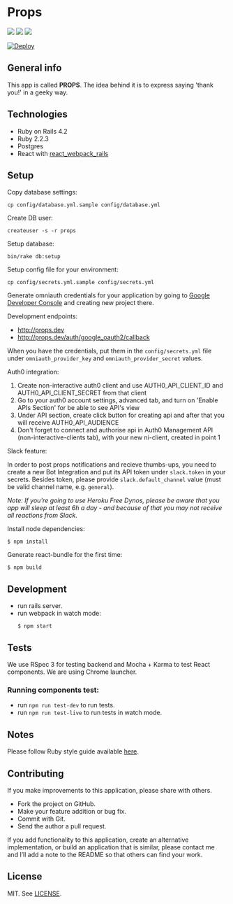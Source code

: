 # Props
[![](http://img.shields.io/codeclimate/github/netguru/props.svg?style=flat-square)](https://codeclimate.com/github/netguru/props)
[![](http://img.shields.io/codeclimate/coverage/github/netguru/props.svg?style=flat-square)](https://codeclimate.com/github/netguru/props)
[![](http://img.shields.io/gemnasium/netguru/props.svg?style=flat-square)](https://gemnasium.com/netguru/props)

[![Deploy](https://www.herokucdn.com/deploy/button.png)](https://heroku.com/deploy?template=https://github.com/netguru/props/tree/master)

## General info

This app is called **PROPS**. The idea behind it is to express saying 'thank you!'
in a geeky way.

## Technologies

* Ruby on Rails 4.2
* Ruby 2.2.3
* Postgres
* React with [react_webpack_rails](https://github.com/netguru/react_webpack_rails)

## Setup

Copy database settings:

```
cp config/database.yml.sample config/database.yml
```

Create DB user:

```
createuser -s -r props
```

Setup database:

```
bin/rake db:setup
```

Setup config file for your environment:

```
cp config/secrets.yml.sample config/secrets.yml
```

Generate omniauth credentials for your application by going to [Google Developer
Console](https://code.google.com/apis/console) and creating new project there.

Development endpoints:

- http://props.dev
- http://props.dev/auth/google_oauth2/callback

When you have the credentials, put them in the `config/secrets.yml` file
under `omniauth_provider_key` and `omniauth_provider_secret` values.

Auth0 integration:

1. Create non-interactive auth0 client and use AUTH0_API_CLIENT_ID and AUTH0_API_CLIENT_SECRET from that client
2. Go to your auth0 account settings, advanced tab, and turn on 'Enable APIs Section' for be able to see API's view
3. Under API section, create click button for creating api and after that you will receive AUTH0_API_AUDIENCE 
4. Don't forget to connect and authorise api in Auth0 Management API (non-interactive-clients tab), with your new ni-client, created in point 1

Slack feature:

In order to post props notifications and recieve thumbs-ups, you need to create a new Bot Integration and put its API token under `slack.token` in your secrets. Besides token, please provide `slack.default_channel` value (must be valid channel name, e.g. `general`).

_Note: If you're going to use Heroku Free Dynos, please be aware that you app will sleep at least 6h a day - and because of that you may not receive all reactions from Slack._

Install node dependencies:
```
$ npm install
```

Generate react-bundle for the first time:

```
$ npm build
```

## Development
* run rails server.
* run webpack in watch mode:
  ```
  $ npm start
  ```

## Tests

We use RSpec 3 for testing backend and Mocha + Karma to test React components.
We are using Chrome launcher.

### Running components test:

* run `npm run test-dev` to run tests.
* run `npm run test-live` to run tests in watch mode.

## Notes

Please follow Ruby style guide available [here](https://github.com/bbatsov/ruby-style-guide).

## Contributing

If you make improvements to this application, please share with others.

* Fork the project on GitHub.
* Make your feature addition or bug fix.
* Commit with Git.
* Send the author a pull request.

If you add functionality to this application, create an alternative
implementation, or build an application that is similar, please contact
me and I’ll add a note to the README so that others can find your work.

## License

MIT. See [LICENSE](LICENSE).

